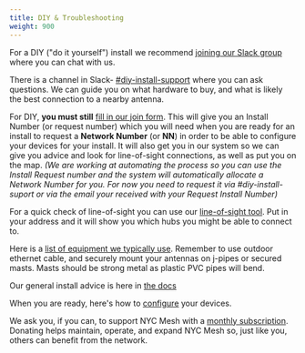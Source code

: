 ```yaml
---
title: DIY & Troubleshooting
weight: 900
---
```


For a DIY ("do it yourself") install we recommend [joining our Slack group](https://slack.nycmesh.net/) where you can chat with us.

There is a channel in Slack- [#diy-install-support](https://app.slack.com/client/T02MB96L1/CL7BDUTA7/thread/G0FS2EVSQ-1584108413.229000) where you can ask questions. We can guide you on what hardware to buy, and what is likely the best connection to a nearby antenna.

For DIY, **you must still** [fill in our join form](https://nycmesh.net/join). This will give you an Install Number (or request number) which you will need when you are ready for an install to request a **Network Number** (or **NN**) in order to be able to configure your devices for your install. It will also get you in our system so we can give you advice and look for line-of-sight connections, as well as put you on the map.  *(We are working at automating the process so you can use the Install Request number and the system will automatically allocate a Network Number for you. For now you need to request it via #diy-install-suport or via the email your received with your Request Install Number)*

For a quick check of line-of-sight you can use our [line-of-sight tool](https://los.nycmesh.net). Put in your address and it will show you which hubs you might be able to connect to.

Here is a [list of equipment we typically use](../installs/equipment/). Remember to use outdoor ethernet cable, and securely mount your antennas on j-pipes or secured masts. Masts should be strong metal as plastic PVC pipes will bend.

Our general install advice is here in [the docs](../installs/)

When you are ready, here's how to [configure](../hardware/config)  your devices.

We ask you, if you can, to support NYC Mesh with a [monthly subscription](https://nycmesh.net/donate). Donating helps maintain, operate, and expand NYC Mesh so, just like you, others can benefit from the network.
